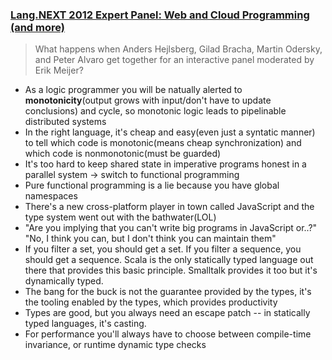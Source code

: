 ### [Lang.NEXT 2012 Expert Panel: Web and Cloud Programming (and more)](https://channel9.msdn.com/Events/Lang-NEXT/Lang-NEXT-2012/Panel-Web-and-Cloud-Programming)

> What happens when Anders Hejlsberg, Gilad Bracha, Martin Odersky, and Peter Alvaro get together for an interactive panel moderated by Erik Meijer?

* As a logic programmer you will be natually alerted to **monotonicity**(output grows with input/don't have to update conclusions) and cycle, so monotonic logic leads to pipelinable distributed systems
* In the right language, it's cheap and easy(even just a syntatic manner) to tell which code is monotonic(means cheap synchronization) and which code is nonmonotonic(must be guarded)
* It's too hard to keep shared state in imperative programs honest in a parallel system -> switch to functional programming
* Pure functional programming is a lie because you have global namespaces
* There's a new cross-platform player in town called JavaScript and the type system went out with the bathwater(LOL)
* "Are you implying that you can't write big programs in JavaScript or..?" "No, I think you can, but I don't think you can maintain them"
* If you filter a set, you should get a set. If you filter a sequence, you should get a sequence. Scala is the only statically typed language out there that provides this basic principle. Smalltalk provides it too but it's dynamically typed.
* The bang for the buck is not the guarantee provided by the types, it's the tooling enabled by the types, which provides productivity
* Types are good, but you always need an escape patch -- in statically typed languages, it's casting.
* For performance you'll always have to choose between compile-time invariance, or runtime dynamic type checks
